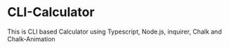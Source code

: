# CLI-Calculator
This is CLI based Calculator using Typescript, Node.js, inquirer, Chalk and Chalk-Animation 
